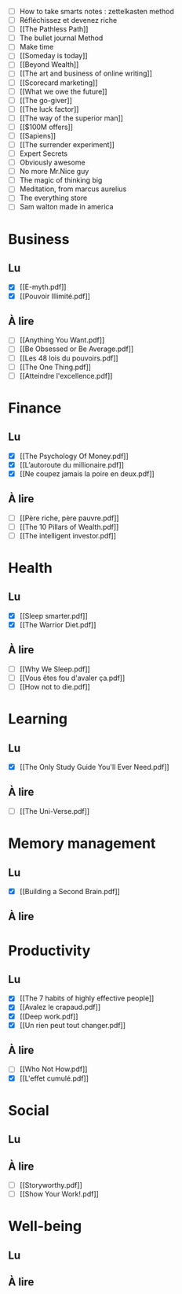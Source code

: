 - [ ] How to take smarts notes : zettelkasten method
- [ ] Réfléchissez et devenez riche
- [ ] [[The Pathless Path]]
- [ ] The bullet journal Method
- [ ] Make time
- [ ] [[Someday is today]]
- [ ] [[Beyond Wealth]]
- [ ] [[The art and business of online writing]]
- [ ] [[Scorecard marketing]]
- [ ] [[What we owe the future]]
- [ ] [[The go-giver]]
- [ ] [[The luck factor]]
- [ ] [[The way of the superior man]]
- [ ] [[$100M offers]]
- [ ] [[Sapiens]]
- [ ] [[The surrender experiment]]
- [ ] Expert Secrets
- [ ] Obviously awesome
- [ ] No more Mr.Nice guy
- [ ] The magic of thinking big
- [ ] Meditation, from marcus aurelius
- [ ] The everything store
- [ ] Sam walton made in america

# Business
## Lu
- [x] [[E-myth.pdf]]
- [x] [[Pouvoir Illimité.pdf]]
## À lire
- [ ] [[Anything You Want.pdf]]
- [ ] [[Be Obsessed or Be Average.pdf]]
- [ ] [[Les 48 lois du pouvoirs.pdf]]
- [ ] [[The One Thing.pdf]]
- [ ] [[Atteindre l'excellence.pdf]]
# Finance
## Lu
- [x] [[The Psychology Of Money.pdf]]
- [x] [[L’autoroute du millionaire.pdf]]
- [x] [[Ne coupez jamais la poire en deux.pdf]]
## À lire
- [ ] [[Père riche, père pauvre.pdf]]
- [ ] [[The 10 Pillars of Wealth.pdf]]
- [ ] [[The intelligent investor.pdf]]
# Health
## Lu
- [x] [[Sleep smarter.pdf]]
- [x] [[The Warrior Diet.pdf]]
## À lire
- [ ] [[Why We Sleep.pdf]]
- [ ] [[Vous êtes fou d'avaler ça.pdf]]
- [ ] [[How not to die.pdf]]
# Learning
## Lu
- [x] [[The Only Study Guide You'll Ever Need.pdf]]
## À lire
- [ ] [[The Uni-Verse.pdf]]
# Memory management
## Lu
- [x] [[Building a Second Brain.pdf]]
## À lire
# Productivity
## Lu
- [x] [[The 7 habits of highly effective people]]
- [x] [[Avalez le crapaud.pdf]]
- [x] [[Deep work.pdf]]
- [x] [[Un rien peut tout changer.pdf]]
## À lire
- [ ] [[Who Not How.pdf]]
- [x] [[L'effet cumulé.pdf]]
# Social
## Lu
## À lire
- [ ] [[Storyworthy.pdf]]
- [ ] [[Show Your Work!.pdf]]
# Well-being
## Lu
## À lire